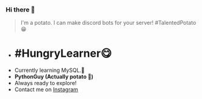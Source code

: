 ### Hi there 👋
> I'm a potato. I can make discord bots for your server! #TalentedPotato 😁
- # #HungryLearner😋
- Currently learning MySQL.🐬
- **PythonGuy (Actually potato :potato:)**
- Always ready to explore!
- Contact me on [Instagram](https://instagram.com/prince_2347x)


<!--
**Prince2347X/Prince2347X** is a ✨ _special_ ✨ repository because its `README.md` (this file) appears on your GitHub profile.

Here are some ideas to get you started:

- 🔭 I’m currently working on ...
- 🌱 I’m currently learning ...
- 👯 I’m looking to collaborate on ...
- 🤔 I’m looking for help with ...
- 💬 Ask me about ...
- 📫 How to reach me: ...
- 😄 Pronouns: ...
- ⚡ Fun fact: ...
-->
